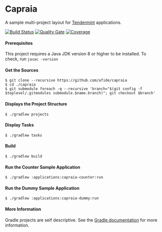 # Capraia
A sample multi-project layout for [Tendermint](https://tendermint.com) applications.

[![Build Status](https://travis-ci.org/afide/capraia.svg?branch=master)](https://travis-ci.org/afide/capraia)
[![Quality Gate](https://sonarcloud.io/api/project_badges/measure?project=com.capraia.afide.capraia:capraia&metric=alert_status)](https://sonarcloud.io/dashboard?id=com.capraia.afide.capraia:capraia)
[![Coverage](https://sonarcloud.io/api/project_badges/measure?project=com.capraia.afide.capraia:capraia&metric=coverage)](https://sonarcloud.io/dashboard?id=com.capraia.afide.capraia:capraia)

#### Prerequisites
This project requires a Java JDK version 8 or higher to be installed.
To check, run `javac -version`

#### Get the Sources
```
$ git clone --recursive https://github.com/afide/capraia
$ cd ./capraia
$ git submodule foreach -q --recursive 'branch="$(git config -f $toplevel/.gitmodules submodule.$name.branch)"; git checkout $branch'
```

#### Displays the Project Structure
```
$ ./gradlew projects
```

#### Display Tasks
```
$ ./gradlew tasks
```

#### Build
```
$ ./gradlew build
```

#### Run the Counter Sample Application
```
$ ./gradlew :applications:capraia-counter:run
```

#### Run the Dummy Sample Application
```
$ ./gradlew :applications:capraia-dummy:run
```

#### More Information
Gradle projects are self descriptive. See the [Gradle documentation](https://gradle.org/docs) for more information.
